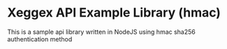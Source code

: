 # Xeggex API Example Library (hmac)

This is a sample api library written in NodeJS using hmac sha256 authentication method
